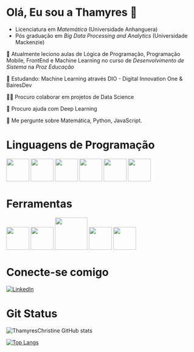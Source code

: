 # Olá, Eu sou a Thamyres  👋

* Licenciatura em *Matemática* (Universidade Anhanguera)
* Pós graduação em *Big Data Processing and Analytics* (Universidade Mackenzie)

📝 Atualmente leciono aulas de  Lógica de Programação, Programação Mobile, FrontEnd e Machine Learning no curso de _Desenvolvimento de Sistema_ na _Proz Educação_

🧠 Estudando: Machine Learning através DIO - Digital Innovation One & BairesDev

👯‍♀️ Procuro colaborar em projetos de Data Science

🤔 Procuro ajuda com Deep Learning

💬 Me pergunte sobre Matemática, Python, JavaScript.

# Linguagens de Programação

<div style="display: inline">
<img src="https://cdn.jsdelivr.net/gh/devicons/devicon@latest/icons/python/python-original.svg" width="60" height=60"/>
<img src="https://cdn.jsdelivr.net/gh/devicons/devicon@latest/icons/r/r-original.svg" width="60" height="60"/>
<img src="https://cdn.jsdelivr.net/gh/devicons/devicon@latest/icons/javascript/javascript-original.svg" width="60" height="60"/>
<img src="https://cdn.jsdelivr.net/gh/devicons/devicon@latest/icons/java/java-original-wordmark.svg" width="60" height="60"/>
<img src="https://cdn.jsdelivr.net/gh/devicons/devicon@latest/icons/html5/html5-original-wordmark.svg" width="60" height="60" />
<img src="https://cdn.jsdelivr.net/gh/devicons/devicon@latest/icons/markdown/markdown-original.svg" width="60" height="60" />

</div>

# Ferramentas

<div style="display: inline">
<img loading="lazy" src="https://cdn.jsdelivr.net/gh/devicons/devicon/icons/git/git-original.svg" width="60" height="60"/>
<img src="https://cdn.jsdelivr.net/gh/devicons/devicon@latest/icons/visualstudio/visualstudio-original.svg" width="60" height="60"/>
<img src="https://cdn.jsdelivr.net/gh/devicons/devicon@latest/icons/mysql/mysql-original-wordmark.svg" width="85"/>
<img src="https://cdn.jsdelivr.net/gh/devicons/devicon@latest/icons/azure/azure-original-wordmark.svg" width="60" height="60" />
<img src="https://cdn.jsdelivr.net/gh/devicons/devicon@latest/icons/amazonwebservices/amazonwebservices-original-wordmark.svg" width="60" height="60" />
</div>

# Conecte-se comigo

[![LinkedIn](https://img.shields.io/badge/LinkedIn-0077B5?style=for-the-badge&logo=linkedin&logoColor=white)](https://br.linkedin.com/in/thamyres-c-de-a-soares)

# Git Status

![ThamyresChristine GitHub stats](https://github-readme-stats.vercel.app/api?username=ThamyresChristine&theme=synthwave&show_icons=true)

[![Top Langs](https://github-readme-stats.vercel.app/api/top-langs/?username=ThamyresChristine)](https://github.com/thamyreschristine/github-readme-stats)
